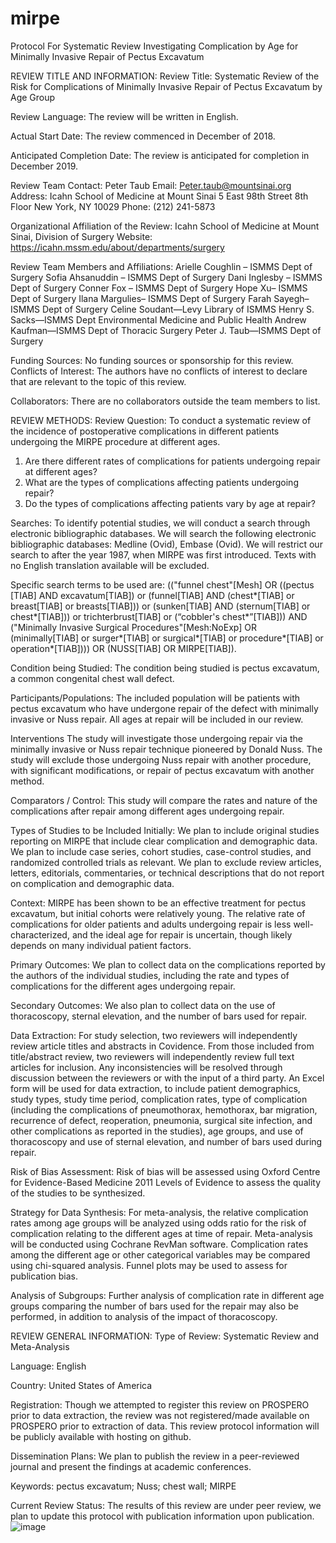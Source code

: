 # mirpe
Protocol For Systematic Review Investigating Complication by Age for Minimally Invasive Repair of Pectus Excavatum

REVIEW TITLE AND INFORMATION:
Review Title:
Systematic Review of the Risk for Complications of Minimally Invasive Repair of Pectus Excavatum by Age Group

Review Language:
The review will be written in English.

Actual Start Date:
The review commenced in December of 2018.

Anticipated Completion Date:
The review is anticipated for completion in December 2019.

Review Team Contact:
Peter Taub
Email: Peter.taub@mountsinai.org
Address: 
Icahn School of Medicine at Mount Sinai
5 East 98th Street
8th Floor
New York, NY  10029
Phone: (212) 241-5873

Organizational Affiliation of the Review:
Icahn School of Medicine at Mount Sinai, Division of Surgery
Website: https://icahn.mssm.edu/about/departments/surgery

Review Team Members and Affiliations:
Arielle Coughlin – ISMMS Dept of Surgery
Sofia Ahsanuddin – ISMMS Dept of Surgery
Dani Inglesby – ISMMS Dept of Surgery
Conner Fox – ISMMS Dept of Surgery
Hope Xu– ISMMS Dept of Surgery
Ilana Margulies– ISMMS Dept of Surgery
Farah Sayegh– ISMMS Dept of Surgery
Celine Soudant—Levy Library of ISMMS
Henry S. Sacks—ISMMS Dept Environmental Medicine and Public Health
Andrew Kaufman—ISMMS Dept of Thoracic Surgery
Peter J. Taub—ISMMS Dept of Surgery

Funding Sources:
No funding sources or sponsorship for this review.
Conflicts of Interest:
The authors have no conflicts of interest to declare that are relevant to the topic of this review.

Collaborators:
There are no collaborators outside the team members to list.

REVIEW METHODS:
Review Question:
To conduct a systematic review of the incidence of postoperative complications in different patients undergoing the MIRPE procedure at different ages.
1.	Are there different rates of complications for patients undergoing repair at different ages?
2.	What are the types of complications affecting patients undergoing repair?
3.	Do the types of complications affecting patients vary by age at repair?

Searches:
To identify potential studies, we will conduct a search through electronic bibliographic databases. We will search the following electronic bibliographic databases: Medline (Ovid), Embase (Ovid). We will restrict our search to after the year 1987, when MIRPE was first introduced. Texts with no English translation available will be excluded. 

Specific search terms to be used  are: (("funnel chest"[Mesh] OR ((pectus [TIAB] AND excavatum[TIAB]) or (funnel[TIAB] AND (chest*[TIAB] or breast[TIAB] or breasts[TIAB])) or (sunken[TIAB] AND (sternum[TIAB] or chest*[TIAB])) or trichterbrust[TIAB] or (“cobbler's chest*”[TIAB])) AND ("Minimally Invasive Surgical Procedures"[Mesh:NoExp] OR (minimally[TIAB] or surger*[TIAB] or surgical*[TIAB] or procedure*[TIAB] or operation*[TIAB]))) OR (NUSS[TIAB] OR MIRPE[TIAB]).

Condition being Studied:
The condition being studied is pectus excavatum, a common congenital chest wall defect. 

Participants/Populations:
The included population will be patients with pectus excavatum who have undergone repair of the defect with minimally invasive or Nuss repair. All ages at repair will be included in our review. 

Interventions
The study will investigate those undergoing repair via the minimally invasive or Nuss repair technique pioneered by Donald Nuss. The study will exclude those undergoing Nuss repair with another procedure, with significant modifications, or repair of pectus excavatum with another method.

Comparators / Control:
This study will compare the rates and nature of the complications after repair among different ages undergoing repair.

Types of Studies to be Included Initially:
We plan to include original studies reporting on MIRPE that include clear complication and demographic data. We plan to include case series, cohort studies, case-control studies, and randomized controlled trials as relevant. We plan to exclude review articles, letters, editorials, commentaries, or technical descriptions that do not report on complication and demographic data. 

Context:
MIRPE has been shown to be an effective treatment for pectus excavatum, but initial cohorts were relatively young. The relative rate of complications for older patients and adults undergoing repair is less well-characterized, and the ideal age for repair is uncertain, though likely depends on many individual patient factors.

Primary Outcomes:
We plan to collect data on the complications reported by the authors of the individual studies, including the rate and types of complications for the different ages undergoing repair.

Secondary Outcomes: 
We also plan to collect data on the use of thoracoscopy, sternal elevation, and the number of bars used for repair. 

Data Extraction:
For study selection, two reviewers will independently review article titles and abstracts in Covidence. From those included from title/abstract review, two reviewers will independently review full text articles for inclusion. Any inconsistencies will be resolved through discussion between the reviewers or with the input of a third party. An Excel form will be used for data extraction, to include patient demographics, study types, study time period, complication rates, type of complication (including the complications of pneumothorax, hemothorax, bar migration, recurrence of defect, reoperation, pneumonia, surgical site infection, and other complications as reported in the studies), age groups, and use of thoracoscopy and use of sternal elevation, and number of bars used during repair.  

Risk of Bias Assessment:
Risk of bias will be assessed using Oxford Centre for Evidence-Based Medicine 2011 Levels of Evidence to assess the quality of the studies to be synthesized.

Strategy for Data Synthesis:
For meta-analysis, the relative complication rates among age groups will be analyzed using odds ratio for the risk of complication relating to the different ages at time of repair. Meta-analysis will be conducted using Cochrane RevMan software. Complication rates among the different age or other categorical variables may be compared using chi-squared analysis. Funnel plots may be used to assess for publication bias.

Analysis of Subgroups:
Further analysis of complication rate in different age groups comparing the number of bars used for the repair may also be performed, in addition to analysis of the impact of thoracoscopy. 

REVIEW GENERAL INFORMATION:
Type of Review: 
Systematic Review and Meta-Analysis

Language:
English

Country:
United States of America

Registration:
Though we attempted to register this review on PROSPERO prior to data extraction, the review was not registered/made available on PROSPERO prior to extraction of data. This review protocol information will be publicly available with hosting on github.

Dissemination Plans:
We plan to publish the review in a peer-reviewed journal and present the findings at academic conferences. 

Keywords:
pectus excavatum; Nuss; chest wall; MIRPE

Current Review Status:
The results of this review are under peer review, we plan to update this protocol with publication information upon publication. 
![image](https://user-images.githubusercontent.com/93402427/140179856-40f82fd9-1d00-4361-821a-6bb83201e476.png)


